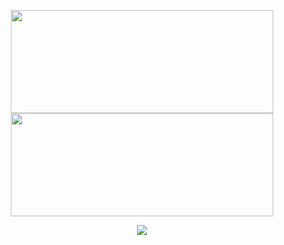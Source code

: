 <p align=center >
    <img width=420 height=165 src="https://github-readme-stats-fork-akd2.vercel.app/api?username=shapsberg&count_private=true&bg_color=0000&text_color=509e2f&title_color=&icon_color=ffa600&show_icons=true&border_color=afafaf81&border_radius=12" "alt="https://github.com/shapsberg" />
    <img width=420 height=165 src="https://github-readme-stats.vercel.app/api/top-langs/?username=shapsberg&count_private=true&layout=compact&bg_color=0000&text_color=509e2f&border_color=afafaf81&border_radius=12" />
</p>

<p align=center >
    <img src="https://komarev.com/ghpvc/?username=shapsberg&color=509e2f" "alt="https://github.com/shapsberg" />
</p>

<!--
**Shapsberg/shapsberg** is a ✨ _special_ ✨ repository because its `README.md` (this file) appears on your GitHub profile.

Here are some ideas to get you started:

- 🔭 I’m currently working on ... 
- 🌱 I’m currently learning ...
- 👯 I’m looking to collaborate on ...
- 🤔 I’m looking for help with ...
- 💬 Ask me about ...
- 📫 How to reach me: ...
- 😄 Pronouns: ...
- ⚡ Fun fact: ...
-->
